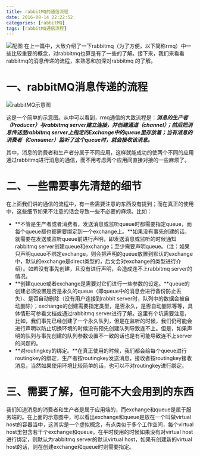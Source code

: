 ```yaml
---
title: rabbitMQ的通信流程
date: 2016-08-14 22:22:52
categories: [rabbitMQ]
tags: [rabbitMQ通信流程]
---
```

![配图](http://obl32g9cf.bkt.clouddn.com/rabbit%E9%80%9A%E4%BF%A1%E6%B5%81%E7%A8%8B%E7%9A%84%E9%85%8D%E5%9B%BE.jpg)
在上一篇中，大致介绍了一下rabbitmq（为了方便，以下简称rmq）中一些比较重要的概念，对rabbitmq也算是有了一些的了解。接下来，我们来看看rabbitmq的消息传递的流程，来熟悉和加深对rabbitmq 的了解。<!-- more-->

# 一、rabbitMQ消息传递的流程

![rabbitMQ示意图](http://obl32g9cf.bkt.clouddn.com/rabbitMQ%E7%A4%BA%E6%84%8F%E5%9B%BE.png)

这是一个简单的示意图。从中可以看到，rmq通信的大致流程是：***消息的生产者（Producer）与rabbitmq server建立连接，并创建通道（channel）；然后把消息传送至rabbitmq server上指定的Exchange中的queue里存放着；当有消息的消费者（Consumer）监听了这个queue时，就会接收该消息。***

其中，消息的消费者和生产者分属于不同应用，这样就能成功的使两个不同的应用通过rabbitmq进行消息的通信，而不用考虑两个应用间直接对接的一些麻烦了。

# 二、一些需要事先清楚的细节

在上面我们讲的通信的流程中，有一些需要注意的东西没有提到；而在真正的使用中，这些细节如果不注意的话会导致一些不必要的麻烦。比如：

- **不管是生产者或者消费者，发送消息或监听queue时都需要指定queue，而每个queue都也都需要绑定到一个exchange上。**如果没有事先创建的话，就需要在发送或监听queue前进行声明，即发送消息或监听的时候通知rabbitmq server创建queue和exchange；至少需要声明queue。（注：如果只声明queue不绑定exchange，则会把声明的queue放置到默认的exchange中，默认的exchange是direct类型的，后文会对exchange的类型进行介绍）。如若没有事先创建，且没有进行声明，会造成连不上rabbitmq server的情况。
- **创建queue或者exchange是需要对它们进行一些参数的设定。**queue的创建必须设置是否是永久的queue（即queue中的消息会进行备份防止丢失）、是否自动删除（没有用户连接到rabbit server时，队列中的数据会被自动删除）；exchange的创建需要指定类型，是否永久，是否自动删除等等，具体情形可参看文档或通过rabbitmq server进行了解。这里有个坑需要注意，比如，我们事先已经创建了一个永久队列，但是在监听的时候，我们仍可能会进行声明以防止切换环境的时候没有预先创建队列导致连不上。但是，如果声明的队列与事先创建的队列参数设置不一致的话也是有可能导致连不上server的问题的。
- **对routingkey的绑定。**在真正使用的时候，我们都会给每个queue进行routingkey的绑定，生产者按routingkey发送消息，接收者按routingkey接收消息，当然如果使用环境比较简单的话，也可以不对routingkey进行绑定。

# 三、需要了解，但可能不大会用到的东西

我们知道消息的消费者和生产者是属于应用端的，而exchange和queue是属于服务端的。在上面的示意图中，可以看出exchange和queue是放在一个叫做virtual host的容器当中，这其实是一个虚拟概念，有点类似于多个工作空间，每个virtual host里包含若干个exchange和queue。在平时使用的时候如果没有对virtual host进行绑定，则默认为rabbitmq server的默认virtual host，如果有创建新的virtual host的话，则在创建exchange和queue时则需要指定。
